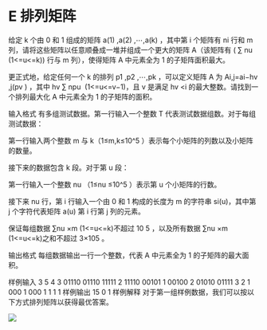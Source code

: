# E 排列矩阵

给定 k 个由 0 和 1 组成的矩阵 a(1) ,a(2) ,⋯,a(k) ，其中第 i 个矩阵有 ni​  行和 m 列，请将这些矩阵以任意顺叠成一堆并组成一个更大的矩阵 A（该矩阵有 ( ∑​ nu​ (1<=u<=k)) 行与 m 列），使得矩阵 A 中元素全为 1 的子矩阵面积最大。

更正式地，给定任何一个 k 的排列 p1​ ,p2​ ,⋯,pk​ ，可以定义矩阵 A 为 Ai,j​ =ai−hv​ ,j(pv​ )​ ，其中 hv​  ∑​ npu​ ​ (1<=u<=v−1)，且 v 是满足 hv​ <i 的最大整数。请找到一个排列最大化 A 中元素全为 1 的子矩阵的面积。

输入格式
有多组测试数据。第一行输入一个整数 T 代表测试数据组数。对于每组测试数据：

第一行输入两个整数 m 与 k（1≤m,k≤10^5 ）表示每个小矩阵的列数以及小矩阵的数量。

接下来的数据包含 k 段。对于第 u 段：

第一行输入一个整数 nu​ （1≤nu​ ≤10^5 ）表示第 u 个小矩阵的行数。

接下来 nu​  行，第 i 行输入一个由 0 和 1 构成的长度为 m 的字符串 si(u)​ ，其中第 j 个字符代表矩阵 a(u)  第 i 行第 j 列的元素。

保证每组数据  ∑​nu​ ×m  (1<=u<=k)不超过 10 5 ，以及所有数据  ∑nu​ ×m  (1<=u<=k)之和不超过 3×105 。

输出格式
每组数据输出一行一个整数，代表 A 中元素全为 1 的子矩阵的最大面积。

样例输入
3
5 4
3
01110
01110
11111
2
11110
00101
1
00100
2
01010
01111
3 2
1
000
1
000
1 1
1
1
样例输出
15
0
1
样例解释
对于第一组样例数据，我们可以按以下方式排列矩阵以获得最优答案。

![](https://images.ptausercontent.com/26f24bb7-9913-4602-9285-358d5707e78b.png)